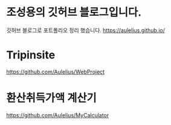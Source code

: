 # 조성용의 깃허브 블로그입니다.
깃허브 블로그로 포트폴리오 정리 했습니다.
https://aulelius.github.io/
# Tripinsite
https://github.com/Aulelius/WebProject
# 환산취득가액 계산기
https://github.com/Aulelius/MyCalculator
